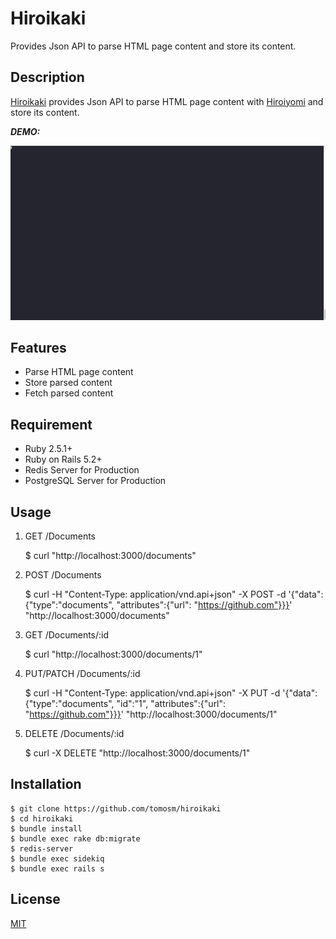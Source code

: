 # Hiroikaki

Provides Json API to parse HTML page content and store its content.

## Description

[Hiroikaki](https://hiroikaki.herokuapp.com) provides Json API to parse HTML page content with [Hiroiyomi](https://github.com/tomosm/hiroiyomi) and store its content.

***DEMO:***

![Demo](https://github.com/tomosm/hiroikaki/blob/media/demo.gif)

## Features

- Parse HTML page content
- Store parsed content
- Fetch parsed content

## Requirement

- Ruby 2.5.1+
- Ruby on Rails 5.2+
- Redis Server for Production
- PostgreSQL Server for Production

## Usage

1. GET /Documents

    $ curl "http://localhost:3000/documents"
    
1. POST /Documents

    $ curl -H "Content-Type: application/vnd.api+json" -X POST -d '{"data": {"type":"documents", "attributes":{"url": "https://github.com"}}}' "http://localhost:3000/documents"

1. GET /Documents/:id

    $ curl "http://localhost:3000/documents/1"
    
1. PUT/PATCH /Documents/:id

    $ curl -H "Content-Type: application/vnd.api+json" -X PUT -d '{"data": {"type":"documents", "id":"1", "attributes":{"url": "https://github.com"}}}' "http://localhost:3000/documents/1"

1. DELETE /Documents/:id

    $ curl -X DELETE "http://localhost:3000/documents/1"

## Installation

    $ git clone https://github.com/tomosm/hiroikaki
    $ cd hiroikaki
    $ bundle install
    $ bundle exec rake db:migrate
    $ redis-server
    $ bundle exec sidekiq
    $ bundle exec rails s

## License

[MIT](http://b4b4r07.mit-license.org)
